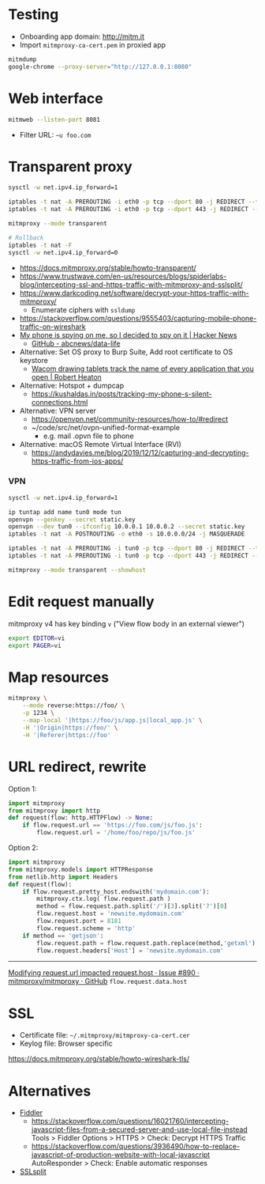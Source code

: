# Testing

- Onboarding app domain: http://mitm.it
- Import `mitmproxy-ca-cert.pem` in proxied app

```bash
mitmdump
google-chrome --proxy-server="http://127.0.0.1:8080"
```

# Web interface

```bash
mitmweb --listen-port 8081
```

- Filter URL: `~u foo.com`

# Transparent proxy

```bash
sysctl -w net.ipv4.ip_forward=1

iptables -t nat -A PREROUTING -i eth0 -p tcp --dport 80 -j REDIRECT --to-port 8081
iptables -t nat -A PREROUTING -i eth0 -p tcp --dport 443 -j REDIRECT --to-port 8081

mitmproxy --mode transparent

# Rollback
iptables -t nat -F
sysctl -w net.ipv4.ip_forward=0
```

- https://docs.mitmproxy.org/stable/howto-transparent/
- https://www.trustwave.com/en-us/resources/blogs/spiderlabs-blog/intercepting-ssl-and-https-traffic-with-mitmproxy-and-sslsplit/
- https://www.darkcoding.net/software/decrypt-your-https-traffic-with-mitmproxy/
    - Enumerate ciphers with `ssldump`
- https://stackoverflow.com/questions/9555403/capturing-mobile-phone-traffic-on-wireshark
- [My phone is spying on me, so I decided to spy on it \| Hacker News](https://news.ycombinator.com/item?id=18298548)
    - [GitHub \- abcnews/data\-life](https://github.com/abcnews/data-life)
- Alternative: Set OS proxy to Burp Suite, Add root certificate to OS keystore
    - [Wacom drawing tablets track the name of every application that you open \| Robert Heaton](https://robertheaton.com/2020/02/05/wacom-drawing-tablets-track-name-of-every-application-you-open/)
- Alternative: Hotspot + dumpcap
    - https://kushaldas.in/posts/tracking-my-phone-s-silent-connections.html
- Alternative: VPN server
    - https://openvpn.net/community-resources/how-to/#redirect
    - ~/code/src/net/ovpn-unified-format-example
        - e.g. mail .opvn file to phone
- Alternative: macOS Remote Virtual Interface (RVI)
    - https://andydavies.me/blog/2019/12/12/capturing-and-decrypting-https-traffic-from-ios-apps/

### VPN

```bash
sysctl -w net.ipv4.ip_forward=1

ip tuntap add name tun0 mode tun
openvpn --genkey --secret static.key
openvpn --dev tun0 --ifconfig 10.0.0.1 10.0.0.2 --secret static.key
iptables -t nat -A POSTROUTING -o eth0 -s 10.0.0.0/24 -j MASQUERADE

iptables -t nat -A PREROUTING -i tun0 -p tcp --dport 80 -j REDIRECT --to-port 8081
iptables -t nat -A PREROUTING -i tun0 -p tcp --dport 443 -j REDIRECT --to-port 8081

mitmproxy --mode transparent --showhost
```

# Edit request manually

mitmproxy v4 has key binding `v` ("View flow body in an external viewer")

```bash
export EDITOR=vi
export PAGER=vi
```

# Map resources

```sh
mitmproxy \
    --mode reverse:https://foo/ \
    -p 1234 \
    --map-local '|https://foo/js/app.js|local_app.js' \
    -H '|Origin|https://foo/' \
    -H '|Referer|https://foo'
```

# URL redirect, rewrite

Option 1:

```python
import mitmproxy
from mitmproxy import http
def request(flow: http.HTTPFlow) -> None:
    if flow.request.url == 'https://foo.com/js/foo.js':
        flow.request.url = '/home/foo/repo/js/foo.js'
```

Option 2:

```python
import mitmproxy
from mitmproxy.models import HTTPResponse
from netlib.http import Headers
def request(flow):
    if flow.request.pretty_host.endswith('mydomain.com'):
        mitmproxy.ctx.log( flow.request.path )
        method = flow.request.path.split('/')[3].split('?')[0]
        flow.request.host = 'newsite.mydomain.com'
        flow.request.port = 8181
        flow.request.scheme = 'http'
    if method == 'getjson':
        flow.request.path = flow.request.path.replace(method,'getxml')
        flow.request.headers['Host'] = 'newsite.mydomain.com'
```

---

[Modifying request\.url impacted request\.host · Issue \#890 · mitmproxy/mitmproxy · GitHub](https://github.com/mitmproxy/mitmproxy/issues/890)
    `flow.request.data.host`

# SSL

- Certificate file: `~/.mitmproxy/mitmproxy-ca-cert.cer`
- Keylog file: Browser specific

https://docs.mitmproxy.org/stable/howto-wireshark-tls/

# Alternatives

- [Fiddler](https://www.telerik.com/support/fiddler)
    - https://stackoverflow.com/questions/16021760/intercepting-javascript-files-from-a-secured-server-and-use-local-file-instead
        Tools > Fiddler Options > HTTPS > Check: Decrypt HTTPS Traffic
    - https://stackoverflow.com/questions/3936490/how-to-replace-javascript-of-production-website-with-local-javascript
        AutoResponder > Check: Enable automatic responses
- [SSLsplit](https://www.roe.ch/SSLsplit)


